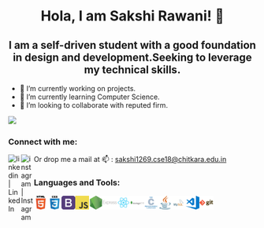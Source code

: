 <h1 align=center>Hola, I am Sakshi Rawani! 👋 </h1>
<h2 align=center>I am a self-driven student with a good foundation in design and development.Seeking to leverage my technical skills.</h2>


- 🔭 I’m currently working on projects.
- 🌱 I’m currently learning Computer Science.
- 👯 I’m looking to collaborate with reputed firm.


<img src="https://github-readme-stats.vercel.app/api?username=Sakshi-r08&&show_icons=true&title_color=9900ff&icon_color=ff4da6&text_color=fff7e6&bg_color=151515"/>


<h3>Connect with me:</h3>



<a href="https://www.linkedin.com/in/sakshi-rawani-727a1619a/" ><img align="left" alt="linkedin | LinkedIn" width="26px" src="https://cdn.jsdelivr.net/npm/simple-icons@v3/icons/linkedin.svg" /> </a>
<a href="https://www.instagram.com/sakshirawani08/"><img align="left" alt="instagram | Instagram" width="26px" src="https://cdn.jsdelivr.net/npm/simple-icons@v3/icons/instagram.svg"/></a> Or drop me a mail at 📫 : <a href="sakshi1269.cse18@chitkara.edu.in">sakshi1269.cse18@chitkara.edu.in</a>
<br/>

<h3>Languages and Tools:</h3>

<img align="left" alt="Visual Studio Code" width="28px" src="https://raw.githubusercontent.com/github/explore/80688e429a7d4ef2fca1e82350fe8e3517d3494d/topics/html/html.png" />
<img align="left" alt="Visual Studio Code" width="28px" src="https://raw.githubusercontent.com/github/explore/80688e429a7d4ef2fca1e82350fe8e3517d3494d/topics/css/css.png" />
<img align="left" alt="Visual Studio Code" width="28px" src="https://raw.githubusercontent.com/github/explore/80688e429a7d4ef2fca1e82350fe8e3517d3494d/topics/bootstrap/bootstrap.png" />
<img align="left" alt="Visual Studio Code" width="28px" src="https://raw.githubusercontent.com/github/explore/80688e429a7d4ef2fca1e82350fe8e3517d3494d/topics/javascript/javascript.png" />
<img align="left" alt="Visual Studio Code" width="28px" src="https://raw.githubusercontent.com/github/explore/80688e429a7d4ef2fca1e82350fe8e3517d3494d/topics/nodejs/nodejs.png" />
<img align="left" alt="Visual Studio Code" width="28px" src="https://raw.githubusercontent.com/github/explore/80688e429a7d4ef2fca1e82350fe8e3517d3494d/topics/express/express.png" />
<img align="left" alt="Visual Studio Code" width="28px" src="https://raw.githubusercontent.com/github/explore/80688e429a7d4ef2fca1e82350fe8e3517d3494d/topics/react/react.png" />
<img align="left" alt="Visual Studio Code" width="28px" src="https://raw.githubusercontent.com/github/explore/80688e429a7d4ef2fca1e82350fe8e3517d3494d/topics/mongodb/mongodb.png" />
<img align="left" alt="Visual Studio Code" width="28px" src="https://raw.githubusercontent.com/github/explore/80688e429a7d4ef2fca1e82350fe8e3517d3494d/topics/c/c.png" />
<img align="left" alt="Visual Studio Code" width="28px" src="https://raw.githubusercontent.com/github/explore/80688e429a7d4ef2fca1e82350fe8e3517d3494d/topics/java/java.png" />
<img align="left" alt="Visual Studio Code" width="28px" src="https://raw.githubusercontent.com/github/explore/80688e429a7d4ef2fca1e82350fe8e3517d3494d/topics/mysql/mysql.png" />
<img align="left" alt="Visual Studio Code" width="28px" src="https://raw.githubusercontent.com/github/explore/80688e429a7d4ef2fca1e82350fe8e3517d3494d/topics/visual-studio-code/visual-studio-code.png" />
<img align="left" alt="Visual Studio Code" width="28px" src="https://raw.githubusercontent.com/github/explore/80688e429a7d4ef2fca1e82350fe8e3517d3494d/topics/git/git.png" />
